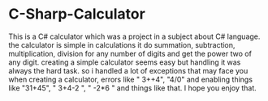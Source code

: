 # C-Sharp-Calculator
This is a C# calculator which was a project in a subject about C# language. the calculator is simple in calculations it do summation, subtraction, multiplication, division for any number of digits and get the power two of any digit. creating a simple calculator seems easy but handling it was always the hard task. so i handled a lot of exceptions that may face you when creating a calculator, errors like " 3++4", "4/0" and enabling things like "31+45", " 3+4-2 ", " -2*6 " and things like that. I hope you enjoy that.
